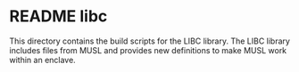 README libc
===========

This directory contains the build scripts for the LIBC library. The LIBC library
includes files from MUSL and provides new definitions to make MUSL work within
an enclave.
